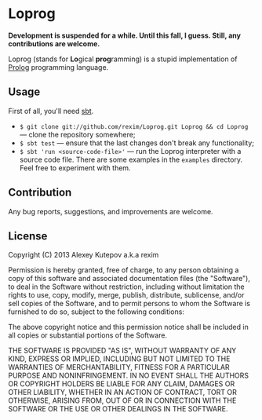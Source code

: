 # Loprog #

**Development is suspended for a while. Until this fall, I
guess. Still, any contributions are welcome.**

Loprog (stands for **Lo**gical **prog**ramming) is a stupid
implementation of [Prolog](https://en.wikipedia.org/wiki/Prolog)
programming language.

## Usage ##

First of all, you'll need [sbt](http://www.scala-sbt.org/).

* `$ git clone git://github.com/rexim/Loprog.git Loprog && cd Loprog`
  — clone the repository somewhere;
* `$ sbt test` — ensure that the last changes don't break any
  functionality;
* `$ sbt 'run <source-code-file>'` — run the Loprog interpreter with a
  source code file. There are some examples in the `examples`
  directory. Feel free to experiment with them.

## Contribution ##

Any bug reports, suggestions, and improvements are welcome.

## License ##

Copyright (C) 2013 Alexey Kutepov a.k.a rexim

Permission is hereby granted, free of charge, to any person obtaining
a copy of this software and associated documentation files (the
"Software"), to deal in the Software without restriction, including
without limitation the rights to use, copy, modify, merge, publish,
distribute, sublicense, and/or sell copies of the Software, and to
permit persons to whom the Software is furnished to do so, subject to
the following conditions:

The above copyright notice and this permission notice shall be
included in all copies or substantial portions of the Software.

THE SOFTWARE IS PROVIDED "AS IS", WITHOUT WARRANTY OF ANY KIND,
EXPRESS OR IMPLIED, INCLUDING BUT NOT LIMITED TO THE WARRANTIES OF
MERCHANTABILITY, FITNESS FOR A PARTICULAR PURPOSE AND
NONINFRINGEMENT. IN NO EVENT SHALL THE AUTHORS OR COPYRIGHT HOLDERS BE
LIABLE FOR ANY CLAIM, DAMAGES OR OTHER LIABILITY, WHETHER IN AN ACTION
OF CONTRACT, TORT OR OTHERWISE, ARISING FROM, OUT OF OR IN CONNECTION
WITH THE SOFTWARE OR THE USE OR OTHER DEALINGS IN THE SOFTWARE.
